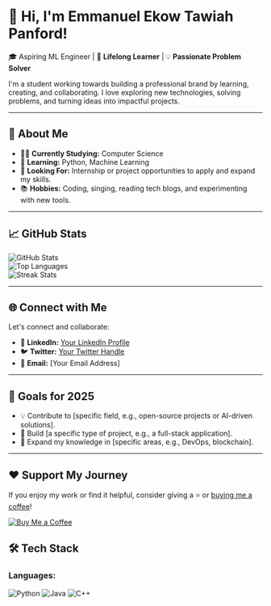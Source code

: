 # 🌟 Hi, I'm Emmanuel Ekow Tawiah Panford!

🎓 Aspiring ML Engineer  | 🌱 **Lifelong Learner** | 💡 **Passionate Problem Solver**

I'm a student working towards building a professional brand by learning, creating, and collaborating. I love exploring new technologies, solving problems, and turning ideas into impactful projects.

---

## 🎯 About Me
- 🧑‍🎓 **Currently Studying:** Computer Science
- 🌱 **Learning:** Python, Machine Learning
- 💼 **Looking For:** Internship or project opportunities to apply and expand my skills.
- 📚 **Hobbies:** Coding, singing, reading tech blogs, and experimenting with new tools.


---
## 📈 GitHub Stats

![GitHub Stats](https://github-readme-stats.vercel.app/api?username=ekowtawiah23&show_icons=true&theme=radical)  
![Top Languages](https://github-readme-stats.vercel.app/api/top-langs/?username=ekowtawiah23&layout=compact&theme=radical)  
![Streak Stats](https://streak-stats.demolab.com/?user=ekowtawiah23&theme=radical)

---

## 🌐 Connect with Me
Let's connect and collaborate:
- 💼 **LinkedIn:** [Your LinkedIn Profile](https://www.linkedin.com/in/yourname/)
- 🐦 **Twitter:** [Your Twitter Handle](https://twitter.com/yourhandle)
- 📧 **Email:** [Your Email Address]

---

## 🎯 Goals for 2025
- 💡 Contribute to [specific field, e.g., open-source projects or AI-driven solutions].
- 🚀 Build [a specific type of project, e.g., a full-stack application].
- 🌱 Expand my knowledge in [specific areas, e.g., DevOps, blockchain].

---

## ❤️ Support My Journey
If you enjoy my work or find it helpful, consider giving a ⭐️ or [buying me a coffee](https://www.buymeacoffee.com/ekowtawiah23)!  

[![Buy Me a Coffee](https://img.shields.io/badge/Buy_Me_A_Coffee-F7DF1E?style=for-the-badge&logo=buy-me-a-coffee&logoColor=black)](https://www.buymeacoffee.com/ekowtawiah23)


## 🛠️ Tech Stack

### Languages:
![Python](https://img.shields.io/badge/Python-3776AB?style=for-the-badge&logo=python&logoColor=white)
![Java](https://img.shields.io/badge/Java-007396?style=for-the-badge&logo=java&logoColor=white)
![C++](https://img.shields.io/badge/C++-00599C?style=for-the-badge&logo=cplusplus&logoColor=white)
